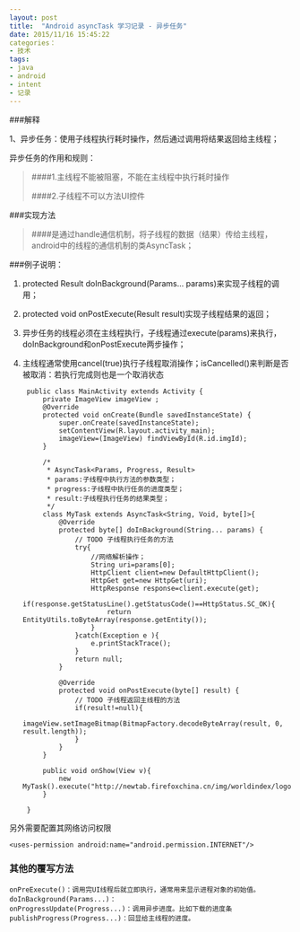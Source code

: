 ```yaml
---
layout: post
title:  "Android asyncTask 学习记录 - 异步任务"
date: 2015/11/16 15:45:22 
categories：
- 技术
tags:
- java 
- android
- intent
- 记录
---
```

###解释

1、异步任务：使用子线程执行耗时操作，然后通过调用将结果返回给主线程；

异步任务的作用和规则：

>####1.主线程不能被阻塞，不能在主线程中执行耗时操作
>
>####2.子线程不可以方法UI控件
	
###实现方法

>####是通过handle通信机制，将子线程的数据（结果）传给主线程，android中的线程的通信机制的类AsyncTask；


###例子说明：

	
1. protected Result doInBackground(Params... params)来实现子线程的调用；
2. protected void onPostExecute(Result result)实现子线程结果的返回；
3. 异步任务的线程必须在主线程执行，子线程通过execute(params)来执行，doInBackground和onPostExecute两步操作；
4. 主线程通常使用cancel(true)执行子线程取消操作；isCancelled()来判断是否被取消：若执行完成则也是一个取消状态

		public class MainActivity extends Activity {
			private ImageView imageView ;
			@Override
			protected void onCreate(Bundle savedInstanceState) {
				super.onCreate(savedInstanceState);
				setContentView(R.layout.activity_main);
				imageView=(ImageView) findViewById(R.id.imgId);
			}
		
			/*
			 * AsyncTask<Params, Progress, Result>
			 * params:子线程中执行方法的参数类型；
			 * progress:子线程中执行任务的进度类型；
			 * result:子线程执行任务的结果类型；
			 */
			class MyTask extends AsyncTask<String, Void, byte[]>{
				@Override
				protected byte[] doInBackground(String... params) {
					// TODO	子线程执行任务的方法
					try{
						//网络解析操作；
						String uri=params[0];
						HttpClient client=new DefaultHttpClient();
						HttpGet get=new HttpGet(uri);
						HttpResponse response=client.execute(get);
						if(response.getStatusLine().getStatusCode()==HttpStatus.SC_OK){
							return EntityUtils.toByteArray(response.getEntity());
						}
					}catch(Exception e ){
						e.printStackTrace();
					}
					return null;
				}
				
				@Override
				protected void onPostExecute(byte[] result) {
					// TODO 子线程返回主线程的方法
					if(result!=null){
						imageView.setImageBitmap(BitmapFactory.decodeByteArray(result, 0, result.length));
					}
				}
			}
			
			public void onShow(View v){
				new MyTask().execute("http://newtab.firefoxchina.cn/img/worldindex/logo.png");
			}

		}

另外需要配置其网络访问权限

	<uses-permission android:name="android.permission.INTERNET"/>

### 其他的覆写方法
	
	onPreExecute()：调用完UI线程后就立即执行，通常用来显示进程对象的初始值。
	doInBackground(Params...)：
	onProgressUpdate(Progress...)：调用异步进度。比如下载的进度条
	publishProgress(Progress...)：回显给主线程的进度。